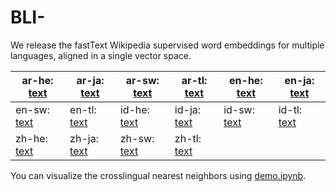 # BLI-

We release the fastText Wikipedia supervised word embeddings for multiple languages, aligned in a single vector space.

| ar-he: [text](https://github.com/xuyuemei/BLI-/blob/main/dictionary/ar-he.txt) | ar-ja: [text](https://github.com/xuyuemei/BLI-/blob/main/dictionary/ar-ja.txt) | ar-sw: [text](https://github.com/xuyuemei/BLI-/blob/main/dictionary/ar-sw.txt) | ar-tl: [text](https://github.com/xuyuemei/BLI-/blob/main/dictionary/ar-tl.txt) | en-he: [text](https://github.com/xuyuemei/BLI-/blob/main/dictionary/en-he.txt) | en-ja: [text](https://github.com/xuyuemei/BLI-/blob/main/dictionary/en-ja.txt) |
|------------------------------------------------------------------------------------------------|---------------------------------------------------------------------------------------------------|-------------------------------------------------------------------------------------------------|-----------------------------------------------------------------------------------------------|------------------------------------------------------------------------------------------------|---------------------------------------------------------------------------------------------------|
| en-sw: [text](https://github.com/xuyuemei/BLI-/blob/main/dictionary/en-sw.txt) | en-tl: [text](https://github.com/xuyuemei/BLI-/blob/main/dictionary/en-tl.txt) | id-he: [text](https://github.com/xuyuemei/BLI-/blob/main/dictionary/id-he.txt) | id-ja: [text](https://github.com/xuyuemei/BLI-/blob/main/dictionary/id-ja.txt) | id-sw: [text](https://github.com/xuyuemei/BLI-/blob/main/dictionary/id-sw.txt) | id-tl: [text](https://github.com/xuyuemei/BLI-/blob/main/dictionary/id-tl.txt) |
| zh-he: [text](https://github.com/xuyuemei/BLI-/blob/main/dictionary/zh-he.txt) | zh-ja: [text](https://github.com/xuyuemei/BLI-/blob/main/dictionary/zh-ja.txt) | zh-sw: [text](https://github.com/xuyuemei/BLI-/blob/main/dictionary/zh-sw.txt) | zh-tl: [text](https://github.com/xuyuemei/BLI-/blob/main/dictionary/zh-tl.txt) | | |

You can visualize the crosslingual nearest neighbors using [demo.ipynb](https://github.com/xuyuemel/BLI-/blob/main/demo.ipynb).
